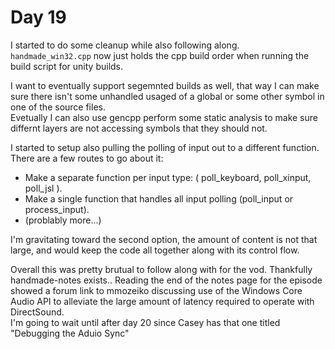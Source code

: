 # Day 19

I started to do some cleanup while also following along.  
`handmade_win32.cpp` now just holds the cpp build order when running the build script for unity builds.  

I want to eventually support segemnted builds as well, that way I can make sure there isn't some unhandled usaged of a global or some other symbol in one of the source files.  
Evetually I can also use gencpp perform some static analysis to make sure differnt layers are not accessing symbols that they should not.

I started to setup also pulling the polling of input out to a different function.  
There are a few routes to go about it:

* Make a separate function per input type: ( poll_keyboard, poll_xinput, poll_jsl ).
* Make a single function that handles all input polling (poll_input or process_input).
* (problably more...)

I'm gravitating toward the second option, the amount of content is not that large, and would keep the code all together along with its control flow.

Overall this was pretty brutual to follow along with for the vod. Thankfully handmade-notes exists..
Reading the end of the notes page for the episode showed a forum link to mmozeiko discussing use of the Windows Core Audio API to alleviate the large amount of latency required to operate with DirectSound.  
I'm going to wait until after day 20 since Casey has that one titled "Debugging the Aduio Sync"
